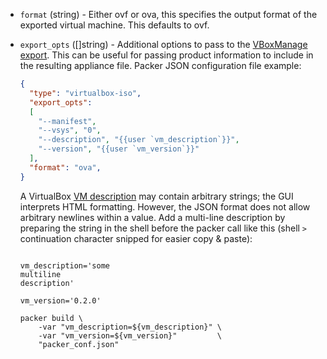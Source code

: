 <!-- Code generated from the comments of the ExportConfig struct in builder/virtualbox/common/export_config.go; DO NOT EDIT MANUALLY -->

-   `format` (string) - Either ovf or ova, this specifies the output format
    of the exported virtual machine. This defaults to ovf.
    
-   `export_opts` ([]string) - Additional options to pass to the [VBoxManage
    export](https://www.virtualbox.org/manual/ch09.html#vboxmanage-export).
    This can be useful for passing product information to include in the
    resulting appliance file. Packer JSON configuration file example:
    
    ``` json
    {
      "type": "virtualbox-iso",
      "export_opts":
      [
        "--manifest",
        "--vsys", "0",
        "--description", "{{user `vm_description`}}",
        "--version", "{{user `vm_version`}}"
      ],
      "format": "ova",
    }
    ```
    
    A VirtualBox [VM
    description](https://www.virtualbox.org/manual/ch09.html#vboxmanage-export-ovf)
    may contain arbitrary strings; the GUI interprets HTML formatting. However,
    the JSON format does not allow arbitrary newlines within a value. Add a
    multi-line description by preparing the string in the shell before the
    packer call like this (shell `>` continuation character snipped for easier
    copy & paste):
    
    ``` {.shell}
    
    vm_description='some
    multiline
    description'
    
    vm_version='0.2.0'
    
    packer build \
        -var "vm_description=${vm_description}" \
        -var "vm_version=${vm_version}"         \
        "packer_conf.json"
    ```
    
